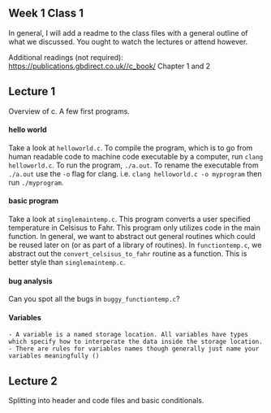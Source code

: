 ## Week 1 Class 1

In general, I will add a readme to the class files with a general outline of what we discussed. You ought to watch the lectures or attend however. 

Additional readings (not required):
https://publications.gbdirect.co.uk//c_book/ Chapter 1 and 2

## Lecture 1
Overview of c.  A few first programs.

#### hello world
Take a look at `helloworld.c`. To compile the program, which is to go from human readable code to machine code executable by a computer, run `clang helloworld.c`. To run the program, `./a.out`. To rename the executable from `./a.out` use the `-o` flag for clang. i.e. `clang helloworld.c -o myprogram` then run `./myprogram`. 

#### basic program 
Take a look at `singlemaintemp.c`. This program converts a user specified temperature in Celsisus to Fahr. This program only utilizes code in the main function. In general, we want to abstract out general routines which could be reused later on (or as part of a library of routines). In `functiontemp.c`, we abstract out the `convert_celsisus_to_fahr` routine as a function. This is better style than `singlemaintemp.c`. 


#### bug analysis
Can you spot all the bugs in `buggy_functiontemp.c`?

#### Variables
    - A variable is a named storage location. All variables have types which specify how to interperate the data inside the storage location.
    - There are rules for variables names though generally just name your variables meaningfully ()


## Lecture 2
Splitting into header and code files and basic conditionals. 
